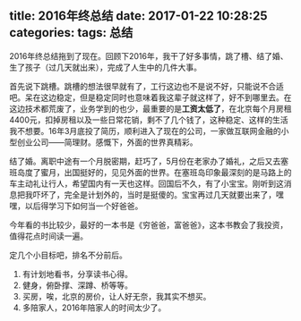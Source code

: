 title: 2016年终总结
date: 2017-01-22 10:28:25
categories:
tags: 总结
---
2016年终总结拖到了现在。回顾下2016年，我干了好多事情，跳了槽、结了婚、生了孩子（过几天就出来），完成了人生中的几件大事。
<!-- more -->

首先说下跳槽。跳槽的想法很早就有了，工行这边也不是说不好，只能说不合适吧。呆在这边稳定，但是稳定同时也意味着我这辈子就这样了，好不到哪里去。在这边技术都荒废了，业务学到的也少，最重要的是**工资太低了**，在北京每个月房租4400元，扣掉房租以及一些日常花销，剩不了几个钱了，这种稳定、这样的生活我不想要。16年3月底投了简历，顺利进入了现在的公司，一家做互联网金融的小型创业公司——简理财。感慨下，外面的世界真精彩。

结了婚。离职中途有一个月脱密期，赶巧了，5月份在老家办了婚礼，之后又去塞班岛度了蜜月，出国挺好的，见见外面的世界。在塞班岛印象最深刻的是马路上的车主动礼让行人，希望国内有一天也这样。回国后不久，有了小宝宝。刚听到这消息把我吓坏了，完全是计划外的，当时是挺傻的。宝宝再过几天就要出来了，嘿嘿，以后得学习下如何当一个好爸爸。

今年看的书比较少，最好的一本书是《穷爸爸，富爸爸》，这本书教会了我投资，值得花点时间读一遍。

定几个小目标吧，排名不分前后。

1. 有计划地看书，分享读书心得。
2. 健身，俯卧撑、深蹲、桥等等。
3. 买房，唉，北京的房价，让人好无奈，我其实不想买。
4. 多陪家人，2016年陪家人的时间太少了。